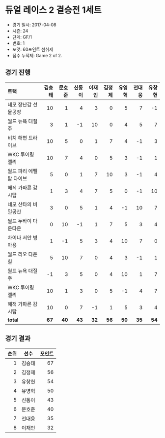 # 듀얼 레이스 2 결승전 1세트

- 경기 일시: 2017-04-08
- 시즌: 24
- 단계: GF/1
- 번호: 1
- 포맷: 60포인트 선취제
- 점수 누적제: Game 2 of 2.





## 경기 진행

| 트랙 | 김승태 | 문호준 | 신동이 | 이재인 | 김정제 | 유영혁 | 전대웅 | 유창현 |
|:---|---:|---:|---:|---:|---:|---:|---:|---:|
| 네모 장난감 선물공장 | 10 | 1 | 4 | 3 | 0 | 5 | 7 | -1 |
| 월드 뉴욕 대질주 | 3 | 1 | -1 | 10 | 0 | 4 | 5 | 7 |
| 비치 해변 드라이브 | 10 | 5 | 0 | 1 | 7 | 4 | -1 | 3 |
| WKC 투어링 랠리 | 10 | 7 | 4 | 0 | 5 | 3 | -1 | 1 |
| 월드 파리 에펠탑 다이브 | 5 | 0 | 1 | 7 | 10 | 3 | -1 | 4 |
| 해적 가파른 감시탑 | 1 | 3 | 4 | 7 | 5 | 0 | -1 | 10 |
| 네모 산타의 비밀공간 | 3 | 0 | 5 | 1 | 4 | -1 | 10 | 7 |
| 월드 두바이 다운타운 | 0 | 10 | -1 | 1 | 7 | 5 | 3 | 4 |
| 차이나 서안 병마용 | 1 | -1 | 5 | 3 | 4 | 10 | 7 | 0 |
| 월드 리오 다운힐 | 5 | 10 | 7 | 0 | 4 | 3 | -1 | 1 |
| 월드 뉴욕 대질주 | -1 | 3 | 5 | 0 | 4 | 10 | 1 | 7 |
| WKC 투어링 랠리 | 10 | 1 | 3 | 0 | 5 | -1 | 4 | 7 |
| 해적 가파른 감시탑 | 10 | 0 | 7 | -1 | 1 | 5 | 3 | 4 |
| __total__ | __67__ | __40__ | __43__ | __32__ | __56__ | __50__ | __35__ | __54__ |




## 경기 결과

| 순위 | 선수 | 포인트 |
|---:|:---:|---:|
| 1 | 김승태 | 67 |
| 2 | 김정제 | 56 |
| 3 | 유창현 | 54 |
| 4 | 유영혁 | 50 |
| 5 | 신동이 | 43 |
| 6 | 문호준 | 40 |
| 7 | 전대웅 | 35 |
| 8 | 이재인 | 32 |

